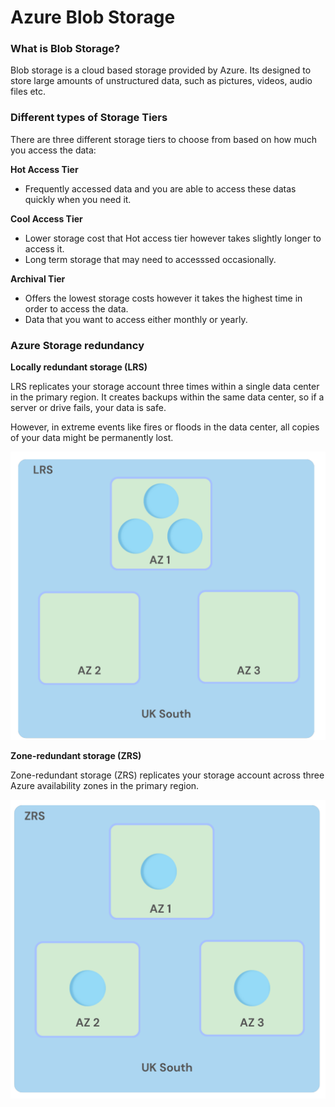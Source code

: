 # Azure Blob Storage 

### What is Blob Storage?

Blob storage is a cloud based storage provided by Azure. Its designed to store large amounts of unstructured data, such as pictures, videos, audio files etc. 

### Different types of Storage Tiers

There are three different storage tiers to choose from based on how much you access the data:

**Hot Access Tier**
- Frequently accessed data and you are able to access these datas quickly when you need it. 

**Cool Access Tier**
- Lower storage cost that Hot access tier however takes slightly longer to access it. 
- Long term storage that may need to accesssed occasionally. 

**Archival Tier**
- Offers the lowest storage costs however it takes the highest time in order to access the data. 
- Data that you want to access either monthly or yearly. 

### Azure Storage redundancy

**Locally redundant storage (LRS)**

LRS replicates your storage account three times within a single data center in the primary region.
It creates backups within the same data center, so if a server or drive fails, your data is safe. 

However, in extreme events like fires or floods in the data center, all copies of your data might be permanently lost.

![Alt text](<images/lrs (2).png>)

**Zone-redundant storage (ZRS)**

Zone-redundant storage (ZRS) replicates your storage account across three Azure availability zones in the primary region. 

![Alt text](images/zrs.png)